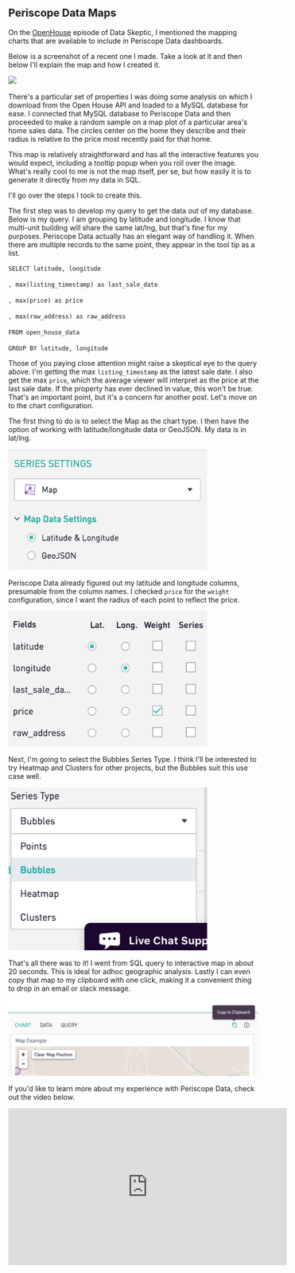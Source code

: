 ## Periscope Data Maps

On the [OpenHouse](https://dataskeptic.com/episodes/2017/openhouse) episode of Data Skeptic, I mentioned the mapping charts that are available to include in  Periscope Data dashboards.

Below is a screenshot of a recent one I made.  Take a look at it and then below I'll explain the map and how I created it.

<img src="src/periscope-data-map.png" />

There's a particular set of properties I was doing some analysis on which I download from the Open House API and loaded to a MySQL database for ease.  I connected that MySQL database to Periscope Data and then proceeded to make a random sample on a map plot of a particular area's home sales data.  The circles center on the home they describe and their radius is relative to the price most recently paid for that home.

This map is relatively straightforward and has all the interactive features you would expect, including a tooltip popup when you roll over the image.  What's really cool to me is not the map itself, per se, but how easily it is to generate it directly from my data in SQL.

I'll go over the steps I took to create this.

The first step was to develop my query to get the data out of my database.  Below is my query.  I am grouping by latitude and longitude.  I know that multi-unit building will share the same lat/lng, but that's fine for my purposes.  Periscope Data actually has an elegant way of handling it.  When there are multiple records to the same point, they appear in the tool tip as a list.

```
SELECT latitude, longitude

, max(listing_timestamp) as last_sale_date

, max(price) as price

, max(raw_address) as raw_address

FROM open_house_data

GROUP BY latitude, longitude
```

Those of you paying close attention might raise a skeptical eye to the query above.  I'm getting the max `listing_timestamp` as the latest sale date.  I also get the max `price`, which the average viewer will interpret as the price at the last sale date.  If the property has ever declined in value, this won't be true.  That's an important point, but it's a concern for another post.  Let's move on to the chart configuration.

The first thing to do is to select the Map as the chart type.  I then have the option of working with latitude/longitude data or GeoJSON.  My data is in lat/lng.

<img src="src-periscope-data-maps/ss1.png" width="400" />

Periscope Data already figured out my latitude and longitude columns, presumable from the column names.  I checked `price` for the `weight` configuration, since I want the radius of each point to reflect the price.

<img src="src-periscope-data-maps/ss2.png" width="400" />

Next, I'm going to select the Bubbles Series Type.  I think I'll be interested to try Heatmap and Clusters for other projects, but the Bubbles suit this use case well.

<img src="src-periscope-data-maps/ss3.png" width="400" />

That's all there was to it!  I went from SQL query to interactive map in about 20 seconds.  This is ideal for adhoc geographic analysis.  Lastly I can even copy that map to my clipboard with one click, making it a convenient thing to drop in an email or slack message.

<img src="src-periscope-data-maps/ss4.png" width="800" />

If you'd like to learn more about my experience with Periscope Data, check out the video below.

<center><iframe width="560" height="315" src="https://www.youtube.com/embed/aglpJrMp0M4" frameborder="0" allowfullscreen></iframe></center>

<br/><br/><br/>